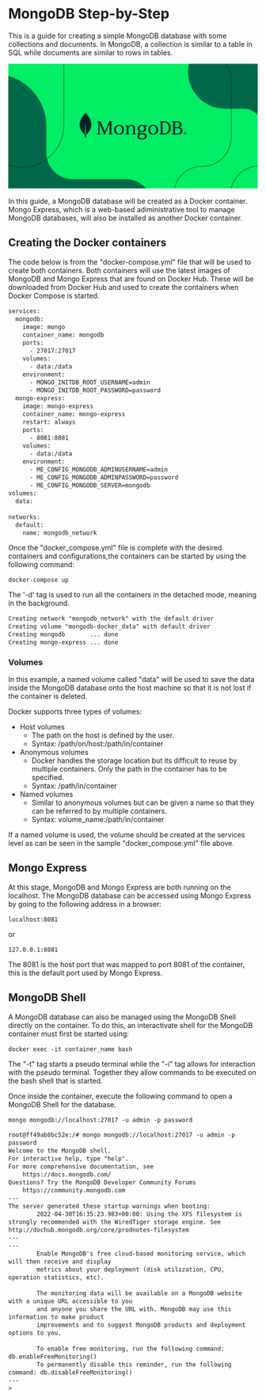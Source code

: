 # MongoDB Step-by-Step
This is a guide for creating a simple MongoDB database with some collections and documents. In MongoDB, a collection is similar to a table in SQL while documents are similar to rows in tables.

![MongoDB Logo](https://github.com/cataniamatt/mongodb-docker/blob/main/mongodb.png)

In this guide, a MongoDB database will be created as a Docker container. Mongo Express, which is a web-based adiministrative tool to manage MongoDB databases, will also be installed as another Docker container. 

## Creating the Docker containers
The code below is from the "docker-compose.yml" file that will be used to create both containers. Both containers will use the latest images of MongoDB and Mongo Express that are found on Docker Hub. These will be downloaded from Docker Hub and used to create the containers when Docker Compose is started. 
```
services:
  mongodb:
    image: mongo
    container_name: mongodb
    ports:
      - 27017:27017
    volumes:
      - data:/data
    environment:
      - MONGO_INITDB_ROOT_USERNAME=admin
      - MONGO_INITDB_ROOT_PASSWORD=password
  mongo-express:
    image: mongo-express
    container_name: mongo-express
    restart: always
    ports:
      - 8081:8081
    volumes:
      - data:/data
    environment:
      - ME_CONFIG_MONGODB_ADMINUSERNAME=admin
      - ME_CONFIG_MONGODB_ADMINPASSWORD=password
      - ME_CONFIG_MONGODB_SERVER=mongodb
volumes:
  data:

networks:
  default:
    name: mongodb_network
```

Once the "docker_compose.yml" file is complete with the desired containers and configurations,the containers can be started by using the following command:
```
docker-compose up
```
The '-d' tag is used to run all the containers in the detached mode, meaning in the background.

```
Creating network "mongodb_network" with the default driver
Creating volume "mongodb-docker_data" with default driver
Creating mongodb       ... done
Creating mongo-express ... done
```

### Volumes
In this example, a named volume called "data" will be used to save the data inside the MongoDB database onto the host machine so that it is not lost if the container is deleted. 

Docker supports three types of volumes:
* Host volumes
    * The path on the host is defined by the user.
    * Syntax: /path/on/host:/path/in/container
* Anonymous volumes
    * Docker handles the storage location but its difficult to reuse by multiple containers. Only the path in the container has to be specified.
    * Syntax: /path/in/container
* Named volumes
    * Similar to anonymous volumes but can be given a name so that they can be referred to by multiple containers.
    * Syntax: volume_name:/path/in/container

If a named volume is used, the volume should be created at the services level as can be seen in the sample "docker_compose.yml" file above.

## Mongo Express
At this stage, MongoDB and Mongo Express are both running on the localhost. The MongoDB database can be accessed using Mongo Express by going to the following address in a browser:
```
localhost:8081
```
or
```
127.0.0.1:8081
```
The 8081 is the host port that was mapped to port 8081 of the container, this is the default port used by Mongo Express.

## MongoDB Shell
A MongoDB database can also be managed using the MongoDB Shell directly on the container. To do this, an interactivate shell for the MongoDB container must first be started using:
```
docker exec -it container_name bash
```
The "-t" tag starts a pseudo terminal while the "-i" tag allows for interaction with the pseudo terminal. Together they allow commands to be executed on the bash shell that is started.

Once inside the container, execute the following command to open a MongoDB Shell for the database.
```
mongo mongodb://localhost:27017 -u admin -p password
```

```
root@ff49ab8bc52e:/# mongo mongodb://localhost:27017 -u admin -p password
Welcome to the MongoDB shell.
For interactive help, type "help".
For more comprehensive documentation, see
	https://docs.mongodb.com/
Questions? Try the MongoDB Developer Community Forums
	https://community.mongodb.com
---
The server generated these startup warnings when booting:
        2022-04-30T16:35:23.983+00:00: Using the XFS filesystem is strongly recommended with the WiredTiger storage engine. See http://dochub.mongodb.org/core/prodnotes-filesystem
---
---
        Enable MongoDB's free cloud-based monitoring service, which will then receive and display
        metrics about your deployment (disk utilization, CPU, operation statistics, etc).

        The monitoring data will be available on a MongoDB website with a unique URL accessible to you
        and anyone you share the URL with. MongoDB may use this information to make product
        improvements and to suggest MongoDB products and deployment options to you.

        To enable free monitoring, run the following command: db.enableFreeMonitoring()
        To permanently disable this reminder, run the following command: db.disableFreeMonitoring()
---
>
```